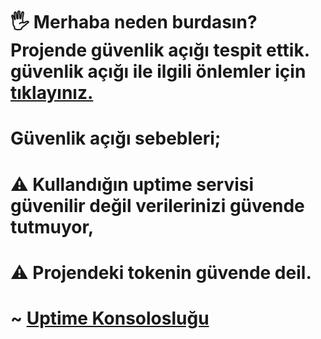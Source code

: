 
# 🖐 Merhaba neden burdasın? Projende güvenlik açığı tespit ettik. güvenlik açığı ile ilgili önlemler için [tıklayınız.](https://discord.gg/J2pYWSD5A7)

# Güvenlik açığı sebebleri;

# ⚠️ Kullandığın uptime servisi güvenilir değil verilerinizi güvende tutmuyor,
# ⚠️ Projendeki tokenin güvende deil. 

# ~ [Uptime Konsolosluğu](https://discord.gg/J2pYWSD5A7)
